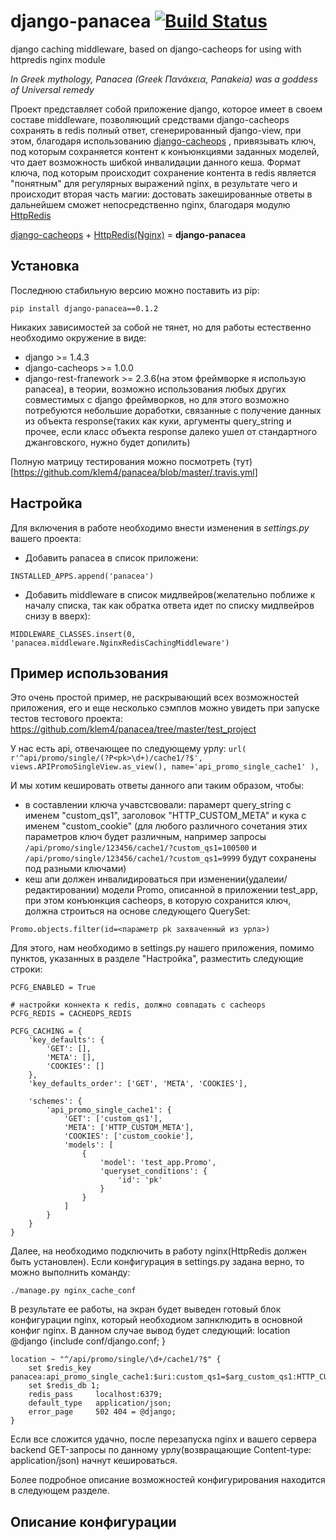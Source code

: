 django-panacea [![Build Status](https://travis-ci.org/klem4/panacea.png?branch=master)](https://travis-ci.org/klem4/panacea)
=======
django caching middleware, based on django-cacheops for using with httpredis nginx module

*In Greek mythology, Panacea (Greek Πανάκεια, Panakeia) was a goddess of Universal remedy*


Проект представляет собой приложение django, которое имеет в своем составе middleware, позволяющий средствами django-cacheops
сохранять в redis полный ответ, сгенерированный django-view, при этом, благодаря использованию [django-cacheops](https://github.com/Suor/django-cacheops "django-cacheops") , привязывать
ключ, под которым сохраняется контент к конъюнкциями заданных моделей, что дает возможность шибкой инвалидации данного кеша.
Формат ключа, под которым происходит сохранение контента в redis является "понятным" для регулярных выражений nginx, в результате
чего и происходит вторая часть магии: достовать закешированные ответы в дальнейшем сможет непосредственно nginx, благодаря модулю [HttpRedis](http://wiki.nginx.org/HttpRedis)

[django-cacheops](https://github.com/Suor/django-cacheops "django-cacheops") + [HttpRedis(Nginx)](http://wiki.nginx.org/HttpRedis) = **django-panacea**

## Установка
Последнюю стабильную версию можно поставить из pip:

`pip install django-panacea==0.1.2`

Никаких зависимостей за собой не тянет, но для работы естественно необходимо окружение в виде:
 - django >= 1.4.3
 - django-cacheops >= 1.0.0
 - django-rest-franework >= 2.3.6(на этом фреймворке я использую panacea), в теории, возможно использования любых других 
совместимых с django фреймворков, но для этого возможно потребуются небольшие доработки, связанные с получение данных из объекта
response(таких как куки, аргументы query_string и прочее, если класс объекта response далеко ушел от стандартного джанговского,
нужно будет допилить)

Полную матрицу тестирования можно посмотреть (тут)[https://github.com/klem4/panacea/blob/master/.travis.yml]

## Настройка
Для включения в работе необходимо внести изменения в *settings.py* вашего проекта:
 - Добавить panacea в список приложени: 

`INSTALLED_APPS.append('panacea')`

 - Добавить middleware в список мидлвейров(желательно поближе к началу списка, так как обратка ответа
 идет по списку мидлвейров снизу в вверх): 

`MIDDLEWARE_CLASSES.insert(0, 'panacea.middleware.NginxRedisCachingMiddleware')`

## Пример использования
Это очень простой пример, не раскрывающий всех возможностей приложения, его и еще несколько сэмплов можно увидеть при запуске тестов
тестового проекта: https://github.com/klem4/panacea/tree/master/test_project


У нас есть api, отвечающее по следующему урлу: 
`url(
        r'^api/promo/single/(?P<pk>\d+)/cache1/?$',
        views.APIPromoSingleView.as_view(),
        name='api_promo_single_cache1'
    ),`
    
И мы хотим кешировать ответы данного апи таким образом, чтобы:
 - в составлении ключа учавстсвовали: парамерт query_string с именем "custom_qs1", заголовок "HTTP_CUSTOM_META" и кука с именем "custom_cookie"
 (для любого различного сочетания этих параметров ключ будет различным, например запросы
`/api/promo/single/123456/cache1/?custom_qs1=100500` и `/api/promo/single/123456/cache1/?custom_qs1=9999` будут сохранены под разными ключами) 
 - кеш апи должен инвалидироваться при изменении(удалеии/редактировании) модели Promo, описанной в приложении test_app, при этом
 конъюнкция cacheops, в которую сохранится ключ, должна строиться на основе следующего QuerySet: 

`Promo.objects.filter(id=<параметр pk захваченный из урла>)`

Для этого, нам необходимо в settings.py нашего приложения, помимо пунктов, указанных в разделе "Настройка", разместить следующие строки:


    PCFG_ENABLED = True

    # настройки коннекта к redis, должно совпадать с cacheops
    PCFG_REDIS = CACHEOPS_REDIS
 
    PCFG_CACHING = {
        'key_defaults': {
            'GET': [],
            'META': [],
            'COOKIES': []
        },
        'key_defaults_order': ['GET', 'META', 'COOKIES'],
    
        'schemes': {
            'api_promo_single_cache1': {
                'GET': ['custom_qs1'],
                'META': ['HTTP_CUSTOM_META'],
                'COOKIES': ['custom_cookie'],
                'models': [
                    {
                        'model': 'test_app.Promo',
                        'queryset_conditions': {
                            'id': 'pk'
                        }
                    }
                ]
            }
        }
    }


Далее, на необходимо подключить в работу nginx(HttpRedis должен быть установлен). 
Если конфигурация в settings.py задана верно, то можно выполнить команду:

`./manage.py nginx_cache_conf`

В результате ее работы, на экран будет выведен готовый блок конфигурации nginx, который необходиом запнклюдить в основной конфиг nginx.
В данном случае вывод будет следующий:
location @django {include conf/django.conf; }


    location ~ "^/api/promo/single/\d+/cache1/?$" {
        set $redis_key panacea:api_promo_single_cache1:$uri:custom_qs1=$arg_custom_qs1:HTTP_CUSTOM_META=$HTTP_CUSTOM_META:custom_cookie=$cookie_custom_cookie;
        set $redis_db 1;
        redis_pass     localhost:6379;
        default_type   application/json;
        error_page     502 404 = @django;
    }


Если все сложится удачно, после перезапуска nginx и вашего сервера backend GET-запросы по данному урлу(возвращающие Content-type: application/json)
начнут кешироваться. 

Более подробное описание возможностей конфигурирования находится в следующем разделе.

## Описание конфигурации
